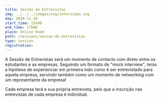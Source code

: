 ```yaml
---
title: Sessão de Entrevistas
img: ../../../images/svg/interviews.svg
day: 2020-11-10
start_time: 15h00
end_time: 17h00
place: Online Room
path: /sessions/sessao-de-entrevistas
type: session
registration:
---
```


A Sessão de Entrevistas será um momento de contacto com direto entre os estudantes e as empresas.
Seguindo um formato de "mock interview", terás a hipótese de experienciar em primeira mão como é ser entrevistado para aquela empresa, servindo também como um momento de networking com um representante da empresa!

Cada empresa terá a sua própria entrevista, pelo que a inscrição nas entrevistas de cada empresa é individual.
